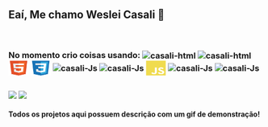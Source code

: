 ## Eaí, Me chamo Weslei Casali 👋


<div style="display: inline_block"><br>
<h3>No momento crio coisas usando:
  <img align="center" alt="casali-html" height="40" width="40" src="https://img.icons8.com/color/48/000000/git.png">
  <img align="center" alt="casali-html" height="40" width="40" src="https://img.icons8.com/ios-filled/50/000000/github.png">
  <img align="center" alt="casali-html" height="30" width="40" src="https://raw.githubusercontent.com/devicons/devicon/master/icons/html5/html5-original.svg">
  <img align="center" alt="casali-css" height="30" width="40" src="https://raw.githubusercontent.com/devicons/devicon/master/icons/css3/css3-original.svg">
  <img align="center" alt="casali-Js" height="40" width="40" src="https://img.icons8.com/color/48/000000/sass-avatar.png">
  <img align="center" alt="casali-Js" height="40" width="40" src="https://img.icons8.com/color/48/000000/bootstrap.png">
  <img align="center" alt="casali-Js" height="30" width="40" src="https://raw.githubusercontent.com/devicons/devicon/master/icons/javascript/javascript-plain.svg">
  <img align="center" alt="casali-Js" height="30" width="40" src="https://img.icons8.com/external-tal-revivo-color-tal-revivo/24/000000/external-jquery-is-a-javascript-library-designed-to-simplify-html-logo-color-tal-revivo.png">
   <img align="center" alt="casali-Js" height="30" width="40" src="https://img.icons8.com/color/48/000000/figma--v1.png">
</div>
  
  ##
 
<div> 
  <a href="https://www.instagram.com/we_casali/" target="_blank"><img src="https://img.shields.io/badge/-Instagram-%23E4405F?style=for-the-badge&logo=instagram&logoColor=white" target="_blank"></a>
  <a href="https://www.linkedin.com/in/weslei-casali-575826237/" target="_blank"><img src="https://img.shields.io/badge/-LinkedIn-%230077B5?style=for-the-badge&logo=linkedin&logoColor=white" target="_blank"></a> 

</div>

#### Todos os projetos aqui possuem descrição com um gif de demonstração!
